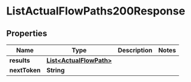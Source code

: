 

# ListActualFlowPaths200Response


## Properties

| Name | Type | Description | Notes |
|------------ | ------------- | ------------- | -------------|
|**results** | [**List&lt;ActualFlowPath&gt;**](ActualFlowPath.md) |  |  |
|**nextToken** | **String** |  |  |



